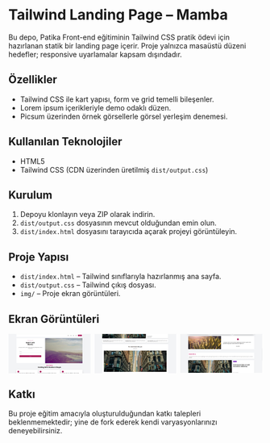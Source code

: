 # Tailwind Landing Page – Mamba

Bu depo, Patika Front-end eğitiminin Tailwind CSS pratik ödevi için hazırlanan statik bir landing page içerir. Proje yalnızca masaüstü düzeni hedefler; responsive uyarlamalar kapsam dışındadır.

## Özellikler

- Tailwind CSS ile kart yapısı, form ve grid temelli bileşenler.
- Lorem ipsum içerikleriyle demo odaklı düzen.
- Picsum üzerinden örnek görsellerle görsel yerleşim denemesi.

## Kullanılan Teknolojiler

- HTML5
- Tailwind CSS (CDN üzerinden üretilmiş `dist/output.css`)

## Kurulum

1. Depoyu klonlayın veya ZIP olarak indirin.
2. `dist/output.css` dosyasının mevcut olduğundan emin olun.
3. `dist/index.html` dosyasını tarayıcıda açarak projeyi görüntüleyin.

## Proje Yapısı

- `dist/index.html` – Tailwind sınıflarıyla hazırlanmış ana sayfa.
- `dist/output.css` – Tailwind çıkış dosyası.
- `img/` – Proje ekran görüntüleri.

## Ekran Görüntüleri

<div align="center" style="display:grid;grid-template-columns:repeat(3,1fr);gap:8px;">
  <img src="./src/img/tail1.png" alt="Landing sayfası kahraman alanı" />
  <img src="./src/img/tail2.png" alt="How it works bölümü" />
  <img src="./src/img/tail3.png" alt="Create with us bölümü" />
</div>

## Katkı

Bu proje eğitim amacıyla oluşturulduğundan katkı talepleri beklenmemektedir; yine de fork ederek kendi varyasyonlarınızı deneyebilirsiniz.
